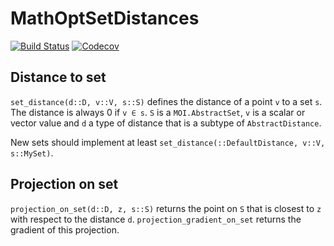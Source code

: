 # MathOptSetDistances

[![Build Status](https://travis-ci.com/matbesancon/MathOptSetDistances.jl.svg?branch=master)](https://travis-ci.com/matbesancon/MathOptSetDistances.jl)
[![Codecov](https://codecov.io/gh/matbesancon/MathOptSetDistances.jl/branch/master/graph/badge.svg)](https://codecov.io/gh/matbesancon/MathOptSetDistances.jl)

## Distance to set

`set_distance(d::D, v::V, s::S)` defines the distance of a point `v` to a set `s`. The distance is always 0 if `v ∈ s`.
`S` is a `MOI.AbstractSet`, `v` is a scalar or vector value and `d` a type of distance that is a subtype of `AbstractDistance`.

New sets should implement at least `set_distance(::DefaultDistance, v::V, s::MySet)`.

## Projection on set

`projection_on_set(d::D, z, s::S)` returns the point on `S` that is closest to `z` with respect to the distance `d`.
`projection_gradient_on_set` returns the gradient of this projection.
